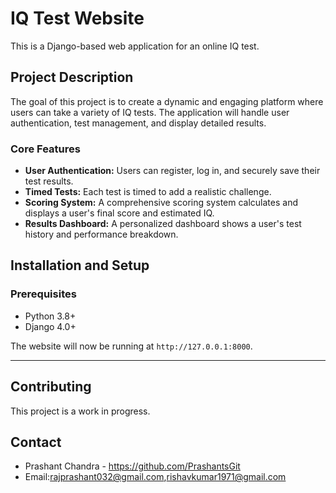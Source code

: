 # IQ Test Website

This is a Django-based web application for an online IQ test.

## Project Description

The goal of this project is to create a dynamic and engaging platform where users can take a variety of IQ tests. The application will handle user authentication, test management, and display detailed results.

### Core Features

* **User Authentication:** Users can register, log in, and securely save their test results.
* **Timed Tests:** Each test is timed to add a realistic challenge.
* **Scoring System:** A comprehensive scoring system calculates and displays a user's final score and estimated IQ.
* **Results Dashboard:** A personalized dashboard shows a user's test history and performance breakdown.

## Installation and Setup

### Prerequisites

* Python 3.8+
* Django 4.0+


The website will now be running at `http://127.0.0.1:8000`.

---

## Contributing

This project is a work in progress.


## Contact

* Prashant Chandra - https://github.com/PrashantsGit
* Email:rajprashant032@gmail.com,rishavkumar1971@gmail.com

